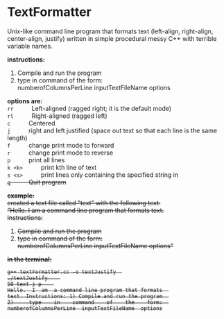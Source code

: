 TextFormatter
=============

Unix-like command line program that formats text (left-align, right-align, center-align, justify)
written in simple procedural messy C++ with terrible variable names.

**instructions:**  
1) Compile and run the program  
2) type in command of the form:  
numberofColumnsPerLine inputTextFileName options  

**options are:**  
`rr`&emsp;&emsp;&emsp;Left-aligned (ragged right; it is the default mode)  
`rl`&emsp;&emsp;&emsp;Right-aligned (ragged left)  
`c`&emsp;&emsp;&emsp;Centered  
`j`&emsp;&emsp;&emsp;right and left justified (space out text so that each line is the same length)  
`f`&emsp;&emsp;&emsp;change print mode to forward  
`r`&emsp;&emsp;&emsp;change print mode to reverse  
`p`&emsp;&emsp;&emsp;print all lines  
`k <k>`&emsp;&emsp;&emsp;print kth line of text  
`s <s>`&emsp;&emsp;&emsp;print lines only containing the specified string in <s>  
`q`&emsp;&emsp;&emsp;Quit program  

**example:**  
created a text file called "text" with the following text:  
"Hello. I am a command line program that formats text.  
Instructions:  
1) Compile and run the program  
2) type in command of the form:  
numberofColumnsPerLine inputTextFileName options"  


**in the terminal:**

    g++ textFormatter.cc -o textJustify  
    ./textJustify    
    50 text j p    
    Hello.  I  am  a command line program that formats  
    text. Instructions: 1) Compile and run the program  
    2)     type    in    command    of    the    form:  
    numberofColumnsPerLine  inputTextFileName  options

